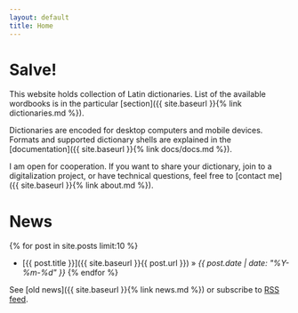 ```yaml
---
layout: default
title: Home
---
```


# Salve!

This website holds collection of Latin dictionaries. List of the available wordbooks is in the particular [section]({{ site.baseurl }}{% link dictionaries.md %}). 

Dictionaries are encoded for desktop computers and mobile devices. Formats and supported dictionary shells are explained in the [documentation]({{ site.baseurl }}{% link docs/docs.md %}).

I am open for cooperation. If you want to share your dictionary, join to a digitalization project, or have technical questions, feel free to [contact me]({{ site.baseurl }}{% link about.md %}).

# News

{% for post in site.posts limit:10 %}
*  [{{ post.title }}]({{ site.baseurl }}{{ post.url }}) » _{{ post.date | date: "%Y-%m-%d" }}_
{% endfor %}

See [old news]({{ site.baseurl }}{% link news.md %}) or subscribe to [RSS feed](/feed.xml). 